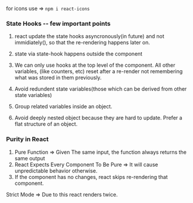 for icons use => `npm i react-icons`


### State Hooks -- few important points
1. react update the state hooks asyncronously(in future) and not immidiately(), so that the re-rendering happens later on.
2. state via state-hook happens outside the component
3. We can only use hooks at the top level of the component. All other variables, (like counters, etc) reset after a re-render not remembering what was stored in them previously.

4. Avoid redundent state variables(those which can be derived from other state variables)
5. Group related variables inside an object.
6. Avoid deeply nested object because they are hard to update. Prefer a flat structure of an object.


### Purity in React 
1. Pure Function => Given The same input, the function always returns the same output
2. React Expects Every Component To Be Pure => It will cause unpredictable behavior otherwise.
3. If the component has no changes, react skips re-rendering that component.


Strict Mode => Due to this react renders twice.
